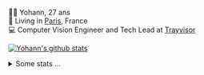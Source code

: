 <p>
  👨🏻 <bold>Yohann</bold>, 27 ans<br/>
  💼 Living in <a href="https://www.google.com/maps?q=paris">Paris</a>, France<br/>
  💻 Computer Vision Engineer and Tech Lead at <a href="https://trayvisor.com/">Trayvisor</a><br/>
</p>

<a href="https://github.com/anuraghazra/github-readme-stats"><img align="center" src="https://github-readme-stats-go94hl40s-yohann84l.vercel.app//api?username=yohann84L&show_icons=true&include_all_commits=true" alt="Yohann's github stats" /> </a>


<details>
  <summary>Some stats ...</summary><br/>
  

<!--START_SECTION:waka-->
![Code Time](http://img.shields.io/badge/Code%20Time-1%2C125%20hrs%2031%20mins-blue)

![Profile Views](http://img.shields.io/badge/Profile%20Views-0-blue)

**🐱 My GitHub Data** 

> 📦 440.7 kB Used in GitHub's Storage 
 > 
> 🚫 Not Opted to Hire
 > 
> 📜 26 Public Repositories 
 > 
> 🔑 21 Private Repositories 
 > 
**I'm an Early 🐤** 

```text
🌞 Morning                14048 commits       ████████░░░░░░░░░░░░░░░░░   31.44 % 
🌆 Daytime                25172 commits       ██████████████░░░░░░░░░░░   56.33 % 
🌃 Evening                5322 commits        ███░░░░░░░░░░░░░░░░░░░░░░   11.91 % 
🌙 Night                  142 commits         ░░░░░░░░░░░░░░░░░░░░░░░░░   00.32 % 
```
📅 **I'm Most Productive on Wednesday** 

```text
Monday                   8139 commits        █████░░░░░░░░░░░░░░░░░░░░   18.21 % 
Tuesday                  8253 commits        █████░░░░░░░░░░░░░░░░░░░░   18.47 % 
Wednesday                10075 commits       ██████░░░░░░░░░░░░░░░░░░░   22.55 % 
Thursday                 9101 commits        █████░░░░░░░░░░░░░░░░░░░░   20.37 % 
Friday                   8369 commits        █████░░░░░░░░░░░░░░░░░░░░   18.73 % 
Saturday                 248 commits         ░░░░░░░░░░░░░░░░░░░░░░░░░   00.56 % 
Sunday                   499 commits         ░░░░░░░░░░░░░░░░░░░░░░░░░   01.12 % 
```


📊 **This Week I Spent My Time On** 

```text
🕑︎ Time Zone: Europe/Paris

💬 Programming Languages: 
Smali                    8 mins              ████████████████░░░░░░░░░   64.19 % 
Python                   3 mins              ███████░░░░░░░░░░░░░░░░░░   27.07 % 
JSON                     0 secs              █░░░░░░░░░░░░░░░░░░░░░░░░   03.73 % 
XML                      0 secs              █░░░░░░░░░░░░░░░░░░░░░░░░   02.85 % 
HTML                     0 secs              ░░░░░░░░░░░░░░░░░░░░░░░░░   01.51 % 

🔥 Editors: 
VS Code                  13 mins             █████████████████████████   100.00 % 

💻 Operating System: 
Mac                      13 mins             █████████████████████████   100.00 % 
```

**I Mostly Code in Python** 

```text
Python                   25 repos            █████████████░░░░░░░░░░░░   53.19 % 
Jupyter Notebook         5 repos             ███░░░░░░░░░░░░░░░░░░░░░░   10.64 % 
JavaScript               3 repos             ██░░░░░░░░░░░░░░░░░░░░░░░   06.38 % 
HTML                     2 repos             █░░░░░░░░░░░░░░░░░░░░░░░░   04.26 % 
Shell                    1 repo              █░░░░░░░░░░░░░░░░░░░░░░░░   02.13 % 
```




 Last Updated on 08/04/2024 00:29:18 UTC
<!--END_SECTION:waka-->
